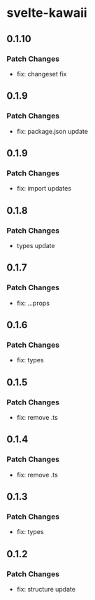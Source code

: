 # svelte-kawaii

## 0.1.10

### Patch Changes

- fix: changeset fix

## 0.1.9

### Patch Changes

- fix: package.json update

## 0.1.9

### Patch Changes

- fix: import updates

## 0.1.8

### Patch Changes

- types update

## 0.1.7

### Patch Changes

- fix: ...props

## 0.1.6

### Patch Changes

- fix: types

## 0.1.5

### Patch Changes

- fix: remove .ts

## 0.1.4

### Patch Changes

- fix: remove .ts

## 0.1.3

### Patch Changes

- fix: types

## 0.1.2

### Patch Changes

- fix: structure update
